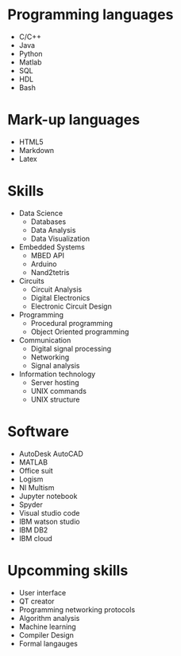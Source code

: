 # Programming languages 
* C/C++
* Java
* Python 
* Matlab
* SQL
* HDL 
* Bash

# Mark-up languages
* HTML5
* Markdown
* Latex

# Skills
* Data Science
  * Databases
  * Data Analysis 
  * Data Visualization 
* Embedded Systems 
  * MBED API
  * Arduino 
  * Nand2tetris
* Circuits 
  * Circuit Analysis 
  * Digital Electronics 
  * Electronic Circuit Design 
* Programming 
  * Procedural programming 
  * Object Oriented programming 
* Communication 
  * Digital signal processing 
  * Networking 
  * Signal analysis 
* Information technology 
  * Server hosting 
  * UNIX commands 
  * UNIX structure 

# Software 
* AutoDesk AutoCAD
* MATLAB 
* Office suit 
* Logism 
* NI Multism 
* Jupyter notebook
* Spyder 
* Visual studio code 
* IBM watson studio 
* IBM DB2 
* IBM cloud 

# Upcomming skills 
* User interface 
* QT creator 
* Programming networking protocols 
* Algorithm analysis 
* Machine learning 
* Compiler Design 
* Formal langauges 